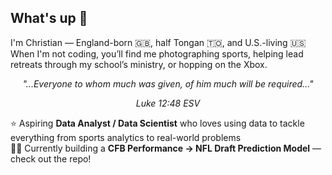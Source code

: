 ## What's up 🤙

I'm Christian — England-born 🇬🇧, half Tongan 🇹🇴, and U.S.-living 🇺🇸  
When I'm not coding, you’ll find me photographing sports, helping lead retreats through my school’s ministry, or hopping on the Xbox. 

<p align="center">
  <i>"...Everyone to whom much was given, of him much will be required..."</i>
</p>
<p align="middle">
  <i>Luke 12:48 ESV</i>
</p>

⭐️ Aspiring **Data Analyst / Data Scientist** who loves using data to tackle everything from sports analytics to real-world problems  
👨‍💻 Currently building a **CFB Performance → NFL Draft Prediction Model** — check out the repo!
